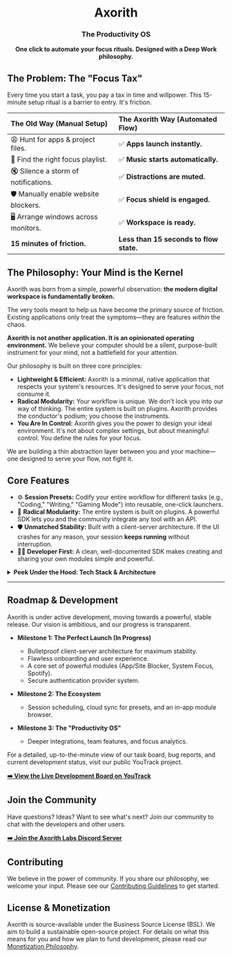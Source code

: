 ﻿<div align="center">
  <h1>Axorith</h1>
  <h3>The Productivity OS</h3>
  <p>
    <strong>One click to automate your focus rituals. Designed with a Deep Work philosophy.</strong>
  </p>
</div>

<!--
<p align="center">
  <img src="https://axorith.com/demo.gif" alt="Axorith Demo">
</p>
-->

## The Problem: The "Focus Tax"

Every time you start a task, you pay a tax in time and willpower. This 15-minute setup ritual is a barrier to entry. It's friction.


| The Old Way (Manual Setup)            | The Axorith Way (Automated Flow)        |
|:--------------------------------------|:----------------------------------------|
| 😩 Hunt for apps & project files.     | ✅ **Apps launch instantly.**            |
| 🎵 Find the right focus playlist.     | ✅ **Music starts automatically.**       |
| 🔇 Silence a storm of notifications.  | ✅ **Distractions are muted.**           |
| 🛡️ Manually enable website blockers. | ✅ **Focus shield is engaged.**          |
| 🖥️ Arrange windows across monitors.  | ✅ **Workspace is ready.**               |
| **15 minutes of friction.**           | **Less than 15 seconds to flow state.** |

## The Philosophy: Your Mind is the Kernel

Axorith was born from a simple, powerful observation: **the modern digital workspace is fundamentally broken.**

The very tools meant to help us have become the primary source of friction. Existing applications only treat the symptoms—they are features *within* the chaos.

**Axorith is not another application. It is an opinionated operating environment.** We believe your computer should be a silent, purpose-built instrument for your mind, not a battlefield for your attention.

Our philosophy is built on three core principles:

*   **Lightweight & Efficient:** Axorith is a minimal, native application that respects your system's resources. It's designed to serve your focus, not consume it.
*   **Radical Modularity:** Your workflow is unique. We don't lock you into our way of thinking. The entire system is built on plugins. Axorith provides the conductor's podium; you choose the instruments.
*   **You Are In Control:** Axorith gives you the power to design your ideal environment. It's not about complex settings, but about meaningful control. You define the rules for your focus.

We are building a thin abstraction layer between you and your machine—one designed to serve your flow, not fight it.

## Core Features

*   ⚙️ **Session Presets:** Codify your entire workflow for different tasks (e.g., "Coding," "Writing," "Gaming Mode") into reusable, one-click launchers.
*   🧩 **Radical Modularity:** The entire system is built on plugins. A powerful SDK lets you and the community integrate any tool with an API.
*   🛡️ **Unmatched Stability:** Built with a client-server architecture. If the UI crashes for any reason, your session **keeps running** without interruption.
*   👩‍💻 **Developer First:** A clean, well-documented SDK makes creating and sharing your own modules simple and powerful.

<details>
  <summary><strong>Peek Under the Hood: Tech Stack & Architecture</strong></summary>

### Tech Stack
*   **.NET 9** & **C# 13**
*   **Avalonia UI** for a true cross-platform native UI on Windows, macOS, and Linux.
*   **ReactiveUI (MVVM)** for a modern, reactive UI architecture.
*   **Serilog** for structured, production-ready logging.

### Architecture
Axorith is built on a clean, modular architecture to ensure stability, testability, and extensibility. You can read the full guide [here](docs/architecture.md).
</details>

---

## Roadmap & Development

Axorith is under active development, moving towards a powerful, stable release. Our vision is ambitious, and our progress is transparent.

*   **Milestone 1: The Perfect Launch (In Progress)**
    *   Bulletproof client-server architecture for maximum stability.
    *   Flawless onboarding and user experience.
    *   A core set of powerful modules (App/Site Blocker, System Focus, Spotify).
    *   Secure authentication provider system.

*   **Milestone 2: The Ecosystem**
    *   Session scheduling, cloud sync for presets, and an in-app module browser.

*   **Milestone 3: The "Productivity OS"**
    *   Deeper integrations, team features, and focus analytics.

For a detailed, up-to-the-minute view of our task board, bug reports, and current development status, visit our public YouTrack project.

[**➡️ View the Live Development Board on YouTrack**](https://axorithlabs.youtrack.cloud/agiles/192-1/current)

## Join the Community

Have questions? Ideas? Want to see what's next? Join our community to chat with the developers and other users.

[**➡️ Join the Axorith Labs Discord Server**](https://discord.gg/bEmxUzj6ta)

## Contributing

We believe in the power of community. If you share our philosophy, we welcome your input. Please see our [Contributing Guidelines](CONTRIBUTING.md) to get started.

## License & Monetization

Axorith is source-available under the Business Source License (BSL). We aim to build a sustainable open-source project. For details on what this means for you and how we plan to fund development, please read our [Monetization Philosophy](docs/monetization.md).